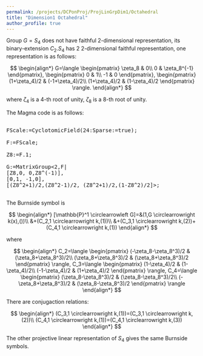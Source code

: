 ```yaml
---
permalink: /projects/DCPonProj/ProjLinGrpDim1/Octahedral
title: "Dimension1 Octahedral"
author_profile: true
---
```


Group $G=S_4$ does not have faithful 2-dimensional representation, its binary-extension $C_2.S_4$ has 2 2-dimensional faithful representation, one representation is as follows:

$$
\begin{align*}
G=\langle
\begin{pmatrix}
\zeta_8 & 0\\
0 & \zeta_8^{-1}
\end{pmatrix},
\begin{pmatrix}
0 & 1\\
-1 & 0
\end{pmatrix},
\begin{pmatrix}
(1+\zeta_4)/2 & (-1+\zeta_4)/2\\
(1+\zeta_4)/2 & (1-\zeta_4)/2
\end{pmatrix}
\rangle.
\end{align*}
$$

where $\zeta_4$ is a 4-th root of unity, $\zeta_8$ is a 8-th root of unity.

The Magma code is as follows:
<pre>

FScale:=CyclotomicField(24:Sparse:=true);

F:=FScale;

Z8:=F.1;

G:=MatrixGroup<2,F|
[Z8,0, 0,Z8^(-1)],
[0,1, -1,0],
[(Z8^2+1)/2,(Z8^2-1)/2, (Z8^2+1)/2,(1-Z8^2)/2]>;

</pre>

The Burnside symbol is

$$
\begin{align*}
[\mathbb{P}^1 \circlearrowleft G]=&(1,G \circlearrowright k(x),())\\
&+(C_2,1 \circlearrowright k,(1))\\
&+(C_3,1 \circlearrowright k,(2))+(C_4,1 \circlearrowright k,(1))
\end{align*}
$$

where

$$
\begin{align*}
C_2=\langle
\begin{pmatrix}
(-\zeta_8-\zeta_8^3)/2 & (\zeta_8+\zeta_8^3)/2\\
(\zeta_8+\zeta_8^3)/2 & (\zeta_8+\zeta_8^3)/2
\end{pmatrix}
\rangle,
C_3=\langle
\begin{pmatrix}
(1-\zeta_4)/2 & (1-\zeta_4)/2\\
(-1-\zeta_4)/2 & (1+\zeta_4)/2
\end{pmatrix}
\rangle,
C_4=\langle
\begin{pmatrix}
(\zeta_8-\zeta_8^3)/2 & (\zeta_8-\zeta_8^3)/2\\
(-\zeta_8+\zeta_8^3)/2 & (\zeta_8-\zeta_8^3)/2
\end{pmatrix}
\rangle
\end{align*}
$$

There are conjugaction relations:

$$
\begin{align*}
(C_3,1 \circlearrowright k,(1))=(C_3,1 \circlearrowright k,(2))\\
(C_4,1 \circlearrowright k,(1))=(C_4,1 \circlearrowright k,(3))
\end{align*}
$$

The other projective linear representation of $S_4$ gives the same Burnside symbols.